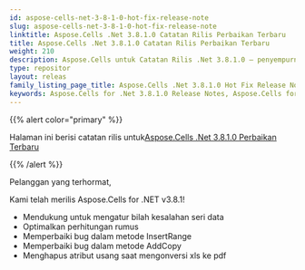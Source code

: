 ```yaml
---
id: aspose-cells-net-3-8-1-0-hot-fix-release-note
slug: aspose-cells-net-3-8-1-0-hot-fix-release-note
linktitle: Aspose.Cells .Net 3.8.1.0 Catatan Rilis Perbaikan Terbaru
title: Aspose.Cells .Net 3.8.1.0 Catatan Rilis Perbaikan Terbaru
weight: 210
description: Aspose.Cells untuk Catatan Rilis .Net 3.8.1.0 – penyempurnaan terbaru, fitur baru, dan perbaikan
type: repositor
layout: releas
family_listing_page_title: Aspose.Cells .Net 3.8.1.0 Hot Fix Release Note
keywords: Aspose.Cells for .Net 3.8.1.0 Release Notes, Aspose.Cells for .Net 3.8.1.0 updates and fixe
---
```

{{% alert color="primary" %}} 

 Halaman ini berisi catatan rilis untuk[Aspose.Cells .Net 3.8.1.0 Perbaikan Terbaru](https://releases.aspose.com/cells/net/new-releases/aspose.cells-.net-3.8.1.0-hot-fix/)

{{% /alert %}} 

 Pelanggan yang terhormat,

 Kami telah merilis Aspose.Cells for .NET v3.8.1!

- Mendukung untuk mengatur bilah kesalahan seri data
- Optimalkan perhitungan rumus
- Memperbaiki bug dalam metode InsertRange
- Memperbaiki bug dalam metode AddCopy
- Menghapus atribut usang saat mengonversi xls ke pdf
